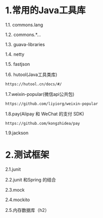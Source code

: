 # 1.常用的Java工具库

1.1. commons.lang

1.2. commons.\*...

1.3. guava-libraries

1.4. netty

1.5. fastjson

1.6. hutool\(Java工具类库\)

```
https://hutool.cn/docs/#/
```

1.7.weixin-popular\(微信api公共包\)

```
https://github.com/liyiorg/weixin-popular
```

1.8.pay\(Alipay 和 WeChat 的支付 SDK\)

```
https://github.com/kongzhidea/pay
```

1.9.jackson

# 2.测试框架

2.1.junit

2.2.junit 和Spring 的结合

2.3.mock

2.4.mockito

2.5.内存数据库（h2）



